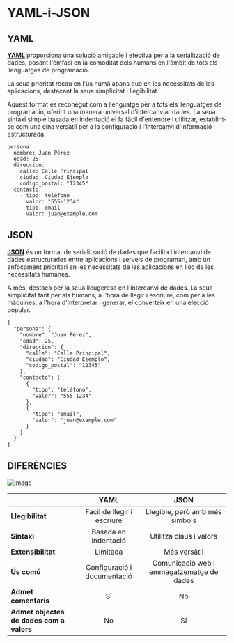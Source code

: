 # YAML-i-JSON

## YAML

[**YAML**](https://yaml.org/) proporciona una solució amigable i efectiva per a la serialització de dades, posant l'èmfasi en la comoditat dels humans en l'àmbit de tots els llenguatges de programació.

La seua prioritat recau en l'ús humà abans que en les necessitats de les aplicacions, destacant la seua simplicitat i llegibilitat.

Aquest format és reconegut com a llenguatge per a tots els llenguatges de programació, oferint una manera universal d'intercanviar dades. La seua sintaxi simple basada en indentació el fa fàcil d'entendre i utilitzar, establint-se com una eina versàtil per a la configuració i l'intercanvi d'informació estructurada.

```
persona:
  nombre: Juan Pérez
  edad: 25
  direccion:
    calle: Calle Principal
    ciudad: Ciudad Ejemplo
    codigo_postal: "12345"
  contacto:
    - tipo: teléfono
      valor: "555-1234"
    - tipo: email
      valor: juan@example.com
```

## JSON

[**JSON**](https://www.json.org/json-es.html) és un format de serialització de dades que facilita l'intercanvi de dades estructurades entre aplicacions i serveis de programari, amb un enfocament prioritari en les necessitats de les aplicacions en lloc de les necessitats humanes.

A més, destaca per la seua lleugeresa en l'intercanvi de dades. La seua simplicitat tant per als humans, a l'hora de llegir i escriure, com per a les màquines, a l'hora d'interpretar i generar, el converteix en una elecció popular.

```
{
  "persona": {
    "nombre": "Juan Pérez",
    "edad": 25,
    "direccion": {
      "calle": "Calle Principal",
      "ciudad": "Ciudad Ejemplo",
      "codigo_postal": "12345"
    },
    "contacto": [
      {
        "tipo": "teléfono",
        "valor": "555-1234"
      },
      {
        "tipo": "email",
        "valor": "juan@example.com"
      }
    ]
  }
}
```

## DIFERÈNCIES

![image](https://github.com/MarinaTedesco/YAML-i-JSON/assets/158061645/fafb7a1f-19a0-43c8-9b62-5308f98bd895)

|  | YAML | JSON |
|   :---  |     :---: |   :---:  |
| **Llegibilitat**	 |  Fàcil de llegir i escriure |  Llegible, però amb més símbols |
| **Sintaxi**  | Basada en indentació  |  Utilitza claus i valors  |
| **Extensibilitat**	 |  Limitada | Més versàtil  |
| **Ús comú**	  | Configuració i documentació | Comunicació web i emmagatzematge de dades   |
| **Admet comentaris**	 |  Sí | No  |
| **Admet objectes de dades com a valors**  | No |  Sí  |



